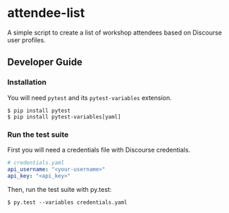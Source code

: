 # attendee-list

A simple script to create a list of workshop attendees based on Discourse user profiles.

## Developer Guide

### Installation

You will need ``pytest`` and its ``pytest-variables`` extension.

    $ pip install pytest
    $ pip install pytest-variables[yaml]

### Run the test suite

First you will need a credentials file with Discourse credentials.

```yaml
# credentials.yaml
api_username: "<your-username>"
api_key: "<api_key>"
```

Then, run the test suite with py.test:

    $ py.test --variables credentials.yaml
